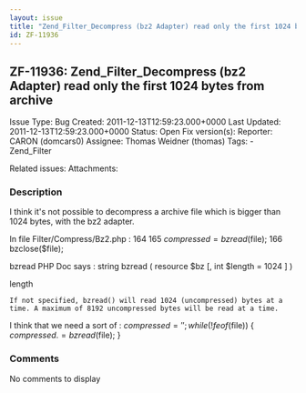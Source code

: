 ```yaml
---
layout: issue
title: "Zend_Filter_Decompress (bz2 Adapter) read only the first 1024 bytes from archive"
id: ZF-11936
---
```


ZF-11936: Zend\_Filter\_Decompress (bz2 Adapter) read only the first 1024 bytes from archive
--------------------------------------------------------------------------------------------

 Issue Type: Bug Created: 2011-12-13T12:59:23.000+0000 Last Updated: 2011-12-13T12:59:23.000+0000 Status: Open Fix version(s): 
 Reporter:  CARON (domcars0)  Assignee:  Thomas Weidner (thomas)  Tags: - Zend\_Filter
 
 Related issues: 
 Attachments: 
### Description

I think it's not possible to decompress a archive file which is bigger than 1024 bytes, with the bz2 adapter.

In file Filter/Compress/Bz2.php : 164 165 $compressed = bzread($file); 166 bzclose($file);

bzread PHP Doc says : string bzread ( resource $bz [, int $length = 1024 ] )

length

 
    If not specified, bzread() will read 1024 (uncompressed) bytes at a time. A maximum of 8192 uncompressed bytes will be read at a time.


I think that we need a sort of : $compressed = ''; while (!feof($file)) { $compressed .= bzread($file); }

 

 

### Comments

No comments to display